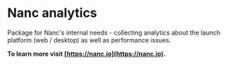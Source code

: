 # Nanc analytics

Package for Nanc's internal needs - collecting analytics about the launch platform (web / desktop) as well as performance issues.

**To learn more visit [https://nanc.io](https://nanc.io).**
